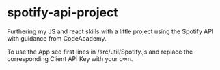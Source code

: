 # spotify-api-project

Furthering my JS and react skills with a little project using the Spotify API with guidance from CodeAcademy.

To use the App see first lines in /src/util/Spotify.js and replace the corresponding Client API Key with your own.
